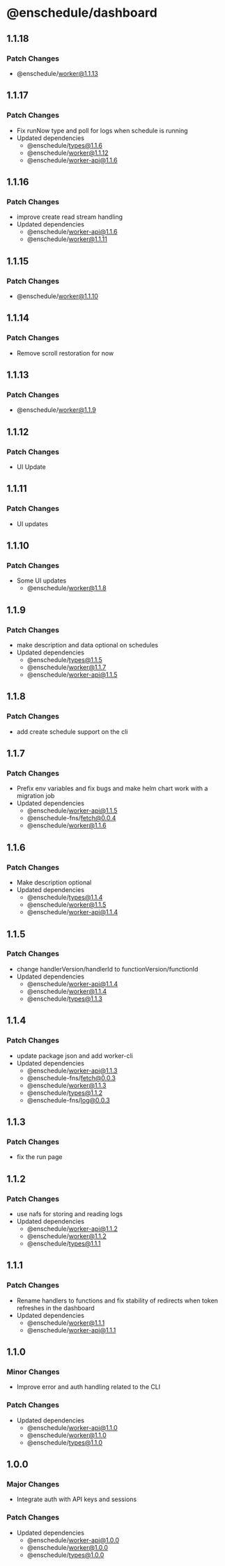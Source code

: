 # @enschedule/dashboard

## 1.1.18

### Patch Changes

- @enschedule/worker@1.1.13

## 1.1.17

### Patch Changes

- Fix runNow type and poll for logs when schedule is running
- Updated dependencies
  - @enschedule/types@1.1.6
  - @enschedule/worker@1.1.12
  - @enschedule/worker-api@1.1.6

## 1.1.16

### Patch Changes

- improve create read stream handling
- Updated dependencies
  - @enschedule/worker-api@1.1.6
  - @enschedule/worker@1.1.11

## 1.1.15

### Patch Changes

- @enschedule/worker@1.1.10

## 1.1.14

### Patch Changes

- Remove scroll restoration for now

## 1.1.13

### Patch Changes

- @enschedule/worker@1.1.9

## 1.1.12

### Patch Changes

- UI Update

## 1.1.11

### Patch Changes

- UI updates

## 1.1.10

### Patch Changes

- Some UI updates
  - @enschedule/worker@1.1.8

## 1.1.9

### Patch Changes

- make description and data optional on schedules
- Updated dependencies
  - @enschedule/types@1.1.5
  - @enschedule/worker@1.1.7
  - @enschedule/worker-api@1.1.5

## 1.1.8

### Patch Changes

- add create schedule support on the cli

## 1.1.7

### Patch Changes

- Prefix env variables and fix bugs and make helm chart work with a migration job
- Updated dependencies
  - @enschedule/worker-api@1.1.5
  - @enschedule-fns/fetch@0.0.4
  - @enschedule/worker@1.1.6

## 1.1.6

### Patch Changes

- Make description optional
- Updated dependencies
  - @enschedule/types@1.1.4
  - @enschedule/worker@1.1.5
  - @enschedule/worker-api@1.1.4

## 1.1.5

### Patch Changes

- change handlerVersion/handlerId to functionVersion/functionId
- Updated dependencies
  - @enschedule/worker-api@1.1.4
  - @enschedule/worker@1.1.4
  - @enschedule/types@1.1.3

## 1.1.4

### Patch Changes

- update package json and add worker-cli
- Updated dependencies
  - @enschedule/worker-api@1.1.3
  - @enschedule-fns/fetch@0.0.3
  - @enschedule/worker@1.1.3
  - @enschedule/types@1.1.2
  - @enschedule-fns/log@0.0.3

## 1.1.3

### Patch Changes

- fix the run page

## 1.1.2

### Patch Changes

- use nafs for storing and reading logs
- Updated dependencies
  - @enschedule/worker-api@1.1.2
  - @enschedule/worker@1.1.2
  - @enschedule/types@1.1.1

## 1.1.1

### Patch Changes

- Rename handlers to functions and fix stability of redirects when token refreshes in the dashboard
- Updated dependencies
  - @enschedule/worker@1.1.1
  - @enschedule/worker-api@1.1.1

## 1.1.0

### Minor Changes

- Improve error and auth handling related to the CLI

### Patch Changes

- Updated dependencies
  - @enschedule/worker-api@1.1.0
  - @enschedule/worker@1.1.0
  - @enschedule/types@1.1.0

## 1.0.0

### Major Changes

- Integrate auth with API keys and sessions

### Patch Changes

- Updated dependencies
  - @enschedule/worker-api@1.0.0
  - @enschedule/worker@1.0.0
  - @enschedule/types@1.0.0

